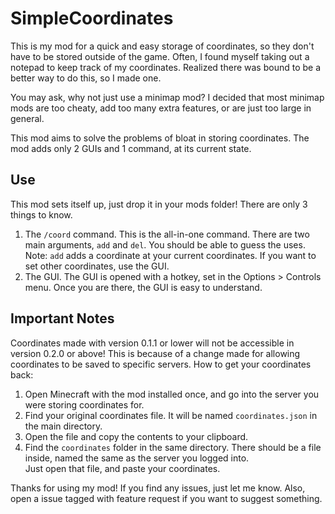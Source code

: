 # SimpleCoordinates
This is my mod for a quick and easy storage of coordinates, so they don't have to be stored outside of the game.
Often, I found myself taking out a notepad to keep track of my coordinates.
Realized there was bound to be a better way to do this, so I made one.

You may ask, why not just use a minimap mod?
I decided that most minimap mods are too cheaty, add too many extra features, or are just too large in general.

This mod aims to solve the problems of bloat in storing coordinates.
The mod adds only 2 GUIs and 1 command, at its current state.

## Use
This mod sets itself up, just drop it in your mods folder!
There are only 3 things to know.

1. The `/coord` command.  This is the all-in-one command.  There are two main arguments, `add` and `del`.  You should be able to guess the uses.
Note: `add` adds a coordinate at your current coordinates.  If you want to set other coordinates, use the GUI.
2. The GUI.  The GUI is opened with a hotkey, set in the Options > Controls menu.  Once you are there, the GUI is easy to understand.

## Important Notes
Coordinates made with version 0.1.1 or lower will not be accessible in version 0.2.0 or above!
This is because of a change made for allowing coordinates to be saved to specific servers.
How to get your coordinates back:
1. Open Minecraft with the mod installed once, and go into the server you were storing coordinates for.
2. Find your original coordinates file.  It will be named `coordinates.json` in the main directory.
3. Open the file and copy the contents to your clipboard.
4. Find the `coordinates` folder in the same directory.  There should be a file inside, named the same as the server you logged into.  
Just open that file, and paste your coordinates.

Thanks for using my mod!  If you find any issues, just let me know.  Also, open a issue tagged with feature request if you want to suggest something.
